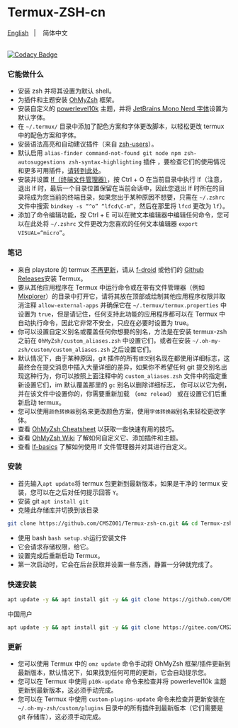 # Termux-ZSH-cn

[English](./README.md)
&nbsp;&nbsp;| &nbsp;&nbsp;
简体中文

\
[![Codacy Badge](https://app.codacy.com/project/badge/Grade/598b9e66297c4323a25dada99d377a11)](https://app.codacy.com/gh/CMSZ001/Termux-zsh-cn/dashboard?utm_source=gh&utm_medium=referral&utm_content=&utm_campaign=Badge_grade)
### 它能做什么

*   安装 zsh 并将其设置为默认 shell。
*   为插件和主题安装 [OhMyZsh](https://github.com/ohmyzsh/ohmyzsh) 框架。
*   安装自定义的 [powerlevel10k](https://github.com/romkatv/powerlevel10k) 主题，并将 [JetBrains Mono Nerd 字体](https://github.com/ryanoasis/nerd-fonts/tree/master/patched-fonts/JetBrainsMono)设置为默认字体。
*   在 `~/.termux/` 目录中添加了配色方案和字体更改脚本，以轻松更改 termux 中的配色方案和字体。
*   安装语法高亮和自动建议插件（来自 [zsh-users](https://github.com/zsh-users)）。
*   默认启用 `alias-finder command-not-found git node npm zsh-autosuggestions zsh-syntax-highlighting` 插件 ，要检查它们的使用情况和更多可用插件，[请转到此处](https://github.com/ohmyzsh/ohmyzsh/wiki/Plugins)。
*   安装并设置 [lf（终端文件管理器）](https://github.com/gokcehan/lf)，按 Ctrl + O 在当前目录中执行 lf（注意，退出 lf 时，最后一个目录位置保留在当前会话中，因此您退出 lf 时所在的目录将成为您当前的终端目录，如果您出于某种原因不想要，只需在 `~/.zshrc` 文件中搜索 `bindkey -s “^o” “lfcd\C-m”`，然后在那里将 `lfcd` 更改为 `lf`）。
*   添加了命令编辑功能，按 Ctrl + E 可以在微文本编辑器中编辑任何命令，您可以在此处将 `~/.zshrc` 文件更改为您喜欢的任何文本编辑器 `export VISUAL=“micro”`。

### 笔记

*   来自 playstore 的 termux [不再更新](https://wiki.termux.com/wiki/Termux_Google_Play)，请从 [f-droid](https://f-droid.org/en/packages/com.termux) 或他们的 [Github Releases](https://github.com/termux/termux-app/releases)安装 Termux。
*   要从其他应用程序在 Termux 中运行命令或在带有文件管理器（例如 [Mixplorer](https://forum.xda-developers.com/t/app-2-2-mixplorer-v6-x-released-fully-featured-file-manager.1523691/)）的目录中打开它，请将其放在顶部或绘制其他应用程序权限并取消注释 `allow-external-apps` 并确保它在 `~/.termux/termux.properties` 中设置为 `true`，但是请记住，任何支持此功能的应用程序都可以在 Termux 中自动执行命令，因此它非常不安全，只应在必要时设置为 true。
*   你可以设置自定义别名或覆盖任何你想要的别名，方法是在安装 termux-zsh 之前在 `OhMyZsh/custom_aliases.zsh` 中设置它们，或者在安装 `~/.oh-my-zsh/custom/custom_aliases.zsh` 之后设置它们。
*   默认情况下，由于某种原因，git 插件的所有`提交`别名现在都使用详细标志，这最终会在提交消息中插入大量详细的差异，如果你不希望任何 git 提交别名出现这种行为，你可以按照上面注释中的 `custom_aliases.zsh` 文件中的指定重新设置它们，im 默认覆盖那里的 `gc` 别名以删除详细标志， 你可以以它为例，并在该文件中设置你的，你需要重新加载 （`omz reload`） 或在设置它们后重新启动 termux。
*   您可以使用`颜色转换器`别名来更改颜色方案，使用`字体转换器`别名来轻松更改字体。
*   查看 [OhMyZsh Cheatsheet](https://github.com/ohmyzsh/ohmyzsh/wiki/Cheatsheet) 以获取一些快速有用的技巧。
*   查看 [OhMyZsh Wiki](https://github.com/ohmyzsh/ohmyzsh/wiki/Home) 了解如何自定义它、添加插件和主题。
*   查看 [lf-basics](https://github.com/gokcehan/lf/wiki/Tutorial#basics) 了解如何使用 lf 文件管理器并对其进行自定义。

### 安装

*   首先输入`apt update`将 termux 包更新到最新版本，如果是干净的 termux 安装，您可以在之后对任何提示回答 `Y`。
*   安装 git `apt install git`
*   克隆此存储库并切换到该目录
```bash
git clone https://github.com/CMSZ001/Termux-zsh-cn.git && cd Termux-zsh-cn
```
*   使用 bash `bash setup.sh`运行安装文件
*   它会请求存储权限，给它。
*   设置完成后重新启动 Termux。
*   第一次启动时，它会在后台获取并设置一些东西，静置一分钟就完成了。

### 快速安装
```bash
apt update -y && apt install git -y && git clone https://github.com/CMSZ001/Termux-zsh-cn.git && cd Termux-zsh-cn && bash setup.sh
```
中国用户
```bash
apt update -y && apt install git -y && git clone https://gitee.com/CMSZ001/Termux-zsh-cn.git && cd Termux-zsh-cn && bash setup.sh
```

### 更新

*   您可以使用 Termux 中的 `omz update` 命令手动将 OhMyZsh 框架/插件更新到最新版本，默认情况下，如果找到任何可用的更新，它会自动提示您。
*   您可以在 Termux 中使用 `p10k-update` 命令来检查并将 powerlevel10k 主题更新到最新版本，这必须手动完成。
*   您可以在 Termux 中使用 `custom-plugins-update` 命令来检查并更新安装在 `~/.oh-my-zsh/custom/plugins` 目录中的所有插件到最新版本（它们需要是 git 存储库），这必须手动完成。
